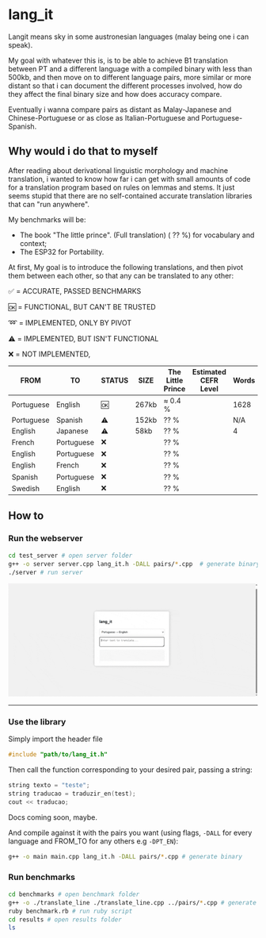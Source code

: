 # lang_it

Langit means sky in some austronesian languages (malay being one i can speak).

My goal with whatever this is, is to be able to achieve B1 translation between PT and a different language with a compiled binary with less than 500kb, and then move on to different language pairs, more similar or more distant so that i can document the different processes involved, how do they affect the final binary size and how does accuracy compare. 

Eventually i wanna compare pairs as distant as Malay-Japanese and Chinese-Portuguese or as close as Italian-Portuguese and Portuguese-Spanish. 

## Why would i do that to myself

After reading about derivational linguistic morphology and machine translation, i wanted to know how far i can get with small amounts of code for a translation program based on rules on lemmas and stems. It just seems stupid that there are no self-contained accurate translation libraries that can "run anywhere".

My benchmarks will be:

- The book "The little prince". (Full translation) ( ?? %) for vocabulary and context;
- The ESP32 for Portability.

At first, My goal is to introduce the following translations, and then pivot them between each other, so that any can be translated to any other:

✅ = ACCURATE, PASSED BENCHMARKS

🆗 = FUNCTIONAL, BUT CAN'T BE TRUSTED

➿ = IMPLEMENTED, ONLY BY PIVOT

⚠️ = IMPLEMENTED, BUT ISN'T FUNCTIONAL

❌ = NOT IMPLEMENTED, 

| FROM          | TO            | STATUS |  SIZE | The Little Prince | Estimated CEFR Level | Words | SPEED (ESP32)  |
| ------------- | ------------- | ------ | ----- | ----------------- | -------------------- | ----- |  ------------- |     
| Portuguese    | English       |  🆗    | 267kb |     ≈ 0.4 %       |                      |  1628 | ≈ 0.68 ms/word |
| Portuguese    | Spanish       |  ⚠️    | 152kb |       ?? %        |                      |  N/A  |      N/A       |
| English       | Japanese      |  ⚠️    | 58kb  |       ?? %        |                      |   4   |      N/A       |
| French        | Portuguese    |  ❌    |       |       ?? %        |                      |       |                |
| English       | Portuguese    |  ❌    |       |       ?? %        |                      |       |                |  
| English       | French        |  ❌    |       |       ?? %        |                      |       |                |
| Spanish       | Portuguese    |  ❌    |       |       ?? %        |                      |       |                |
| Swedish       | English       |  ❌    |       |       ?? %        |                      |       |                |

## How to


### Run the webserver

```sh
cd test_server # open server folder
g++ -o server server.cpp lang_it.h -DALL pairs/*.cpp  # generate binary 
./server # run server 
```

!["HTML page"](/server/display.gif)

--------------------

### Use the library

Simply import the header file 

```cpp
#include "path/to/lang_it.h"
```


Then call the function corresponding to your desired pair, passing a string:

```cpp
string texto = "teste";
string traducao = traduzir_en(test);
cout << traducao;
```

Docs coming soon, maybe.

And compile against it with the pairs you want (using flags, `-DALL` for every language and FROM_TO for any others e.g `-DPT_EN`):

```sh
g++ -o main main.cpp lang_it.h -DALL pairs/*.cpp # generate binary 
```




### Run benchmarks

```sh
cd benchmarks # open benchmark folder
g++ -o ./translate_line ./translate_line.cpp ../pairs/*.cpp # generate binary 
ruby benchmark.rb # run ruby script
cd results # open results folder
ls 
```